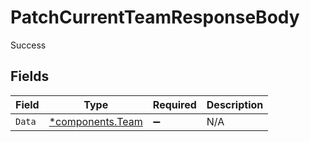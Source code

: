 # PatchCurrentTeamResponseBody

Success


## Fields

| Field                                               | Type                                                | Required                                            | Description                                         |
| --------------------------------------------------- | --------------------------------------------------- | --------------------------------------------------- | --------------------------------------------------- |
| `Data`                                              | [*components.Team](../../models/components/team.md) | :heavy_minus_sign:                                  | N/A                                                 |